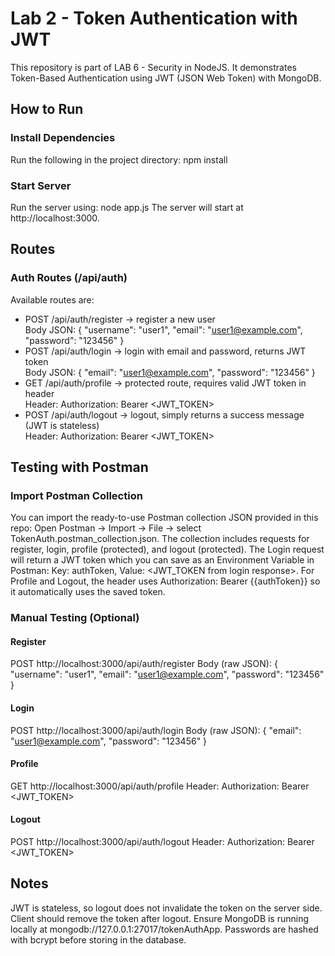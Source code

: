 # Lab 2 - Token Authentication with JWT
This repository is part of LAB 6 - Security in NodeJS. It demonstrates Token-Based Authentication using JWT (JSON Web Token) with MongoDB.
## How to Run
### Install Dependencies
Run the following in the project directory:
npm install
### Start Server
Run the server using:
node app.js
The server will start at http://localhost:3000.
## Routes
### Auth Routes (/api/auth)
Available routes are:
- POST /api/auth/register → register a new user  
  Body JSON:
  {
    "username": "user1",
    "email": "user1@example.com",
    "password": "123456"
  }
- POST /api/auth/login → login with email and password, returns JWT token  
  Body JSON:
  {
    "email": "user1@example.com",
    "password": "123456"
  }
- GET /api/auth/profile → protected route, requires valid JWT token in header  
  Header:
  Authorization: Bearer <JWT_TOKEN>
- POST /api/auth/logout → logout, simply returns a success message (JWT is stateless)  
  Header:
  Authorization: Bearer <JWT_TOKEN>
## Testing with Postman
### Import Postman Collection
You can import the ready-to-use Postman collection JSON provided in this repo: Open Postman → Import → File → select TokenAuth.postman_collection.json. The collection includes requests for register, login, profile (protected), and logout (protected). The Login request will return a JWT token which you can save as an Environment Variable in Postman: Key: authToken, Value: <JWT_TOKEN from login response>. For Profile and Logout, the header uses Authorization: Bearer {{authToken}} so it automatically uses the saved token.
### Manual Testing (Optional)
#### Register
POST http://localhost:3000/api/auth/register Body (raw JSON):
{
  "username": "user1",
  "email": "user1@example.com",
  "password": "123456"
}
#### Login
POST http://localhost:3000/api/auth/login Body (raw JSON):
{
  "email": "user1@example.com",
  "password": "123456"
}
#### Profile
GET http://localhost:3000/api/auth/profile Header:
Authorization: Bearer <JWT_TOKEN>
#### Logout
POST http://localhost:3000/api/auth/logout Header:
Authorization: Bearer <JWT_TOKEN>
## Notes
JWT is stateless, so logout does not invalidate the token on the server side. Client should remove the token after logout. Ensure MongoDB is running locally at mongodb://127.0.0.1:27017/tokenAuthApp. Passwords are hashed with bcrypt before storing in the database.
